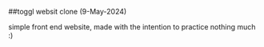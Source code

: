 ##toggl websit clone (9-May-2024)

simple front end website, made with the intention to practice nothing much :)
